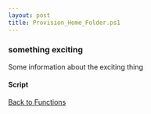 ```yaml
---
layout: post
title: Provision_Home_Folder.ps1
---
```


### something exciting

Some information about the exciting thing

#### Script

<script src="https://gist-it.appspot.com/github.com/BanterBoy/scripts-blog/blob/master/PowerShell/functions/activeDirectory/Provision_Home_Folder.ps1"></script>

<a href="/menu/_pages/functions.html">Back to Functions</a>
